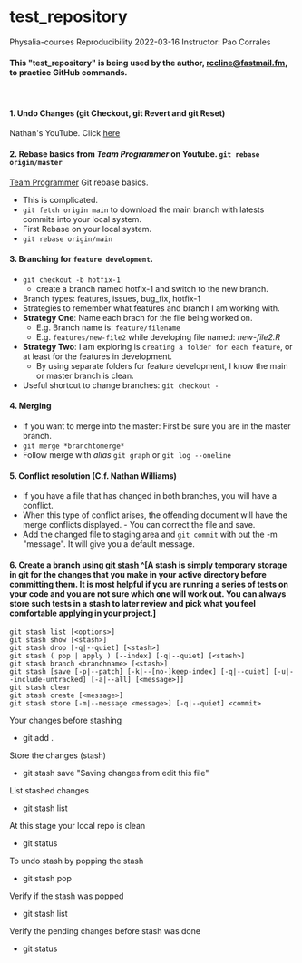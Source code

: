 # test_repository
Physalia-courses Reproducibility 2022-03-16
Instructor:  Pao Corrales  

#### This "test_repository" is being used by the author, rccline@fastmail.fm, to practice GitHub commands.  

<br> 

#### 1. Undo Changes (git Checkout, git Revert and git Reset)
Nathan's YouTube.  Click [here](https://www.youtube.com/watch?v=UmE0uf5UMzA&t=229) 

#### 2. Rebase basics from *Team Programmer* on Youtube. `git rebase origin/master`   

[Team Programmer](https://www.youtube.com/watch?v=gkGZzd9c4ow&t=195s) Git rebase basics. 
- This is complicated.  
- `git fetch origin main` to download the main branch with latests commits into your local system.   
- First Rebase on your local system.  
- `git rebase origin/main` 

#### 3. Branching for **`feature development`**.  
  - `git checkout -b hotfix-1`  
    - create a branch named hotfix-1 and switch to the new branch.
  - Branch types:  features, issues, bug_fix, hotfix-1  
  - Strategies to remember what features and branch I am working with.  
  - **Strategy One**:  Name each brach for the file being worked on.
    - E.g.  Branch name is:  `feature/filename`  
    - E.g. `features/new-file2` while developing file named:  *new-file2.R*
  - **Strategy Two**: I am exploring is `creating a folder for each feature`, or at least for the features in development.  
    - By using separate folders for feature development, I know the main or master branch is clean.  
  - Useful shortcut to change branches:  `git checkout -`
  
#### 4. Merging  
  - If you want to merge into the master:  First be sure you are in the master branch.  
  - `git merge *branchtomerge*`  
  - Follow merge with *alias* `git graph`  or `git log --oneline`  
  
#### 5.  Conflict resolution  (C.f. Nathan Williams)
  - If you have a file that has changed in both branches, you will have a conflict.  
  - When this type of conflict arises, the offending document will have the merge conflicts displayed.   - You can correct the file and save.  
  - Add the changed file to staging area and `git commit` with out the -m "message".  It will give you a default message.   
  
#### 6. Create a branch using [git stash](https://www.golinuxcloud.com/git-stash-explained-in-detail-with-examples/)  ^[A stash is simply temporary storage in git for the changes that you make in your active directory before committing them. It is most helpful if you are running a series of tests on your code and you are not sure which one will work out. You can always store such tests in a stash to later review and pick what you feel comfortable applying in your project.]  

`git stash list [<options>]`  
`git stash show [<stash>]`  
`git stash drop [-q|--quiet] [<stash>]`  
`git stash ( pop | apply ) [--index] [-q|--quiet] [<stash>]`  
`git stash branch <branchname> [<stash>]`  
`git stash [save [-p|--patch] [-k|--[no-]keep-index] [-q|--quiet] [-u|--include-untracked] [-a|--all] [<message>]]`  
`git stash clear`  
`git stash create [<message>]`  
`git stash store [-m|--message <message>] [-q|--quiet] <commit>`  

Your changes before stashing  
  - git add .  

Store the changes (stash)  
  - git stash save "Saving changes from edit this file" 

List stashed changes  
 - git stash list 

At this stage your local repo is clean
  - git status   

To undo stash by popping the stash  
  - git stash pop   

Verify if the stash was popped    
  - git stash list 

Verify the pending changes before stash was done  
  - git status  


  
